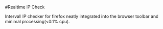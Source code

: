 #Realtime IP Check

Intervall IP checker for firefox neatly integrated into the browser toolbar and minimal processing(<0.1% cpu).
